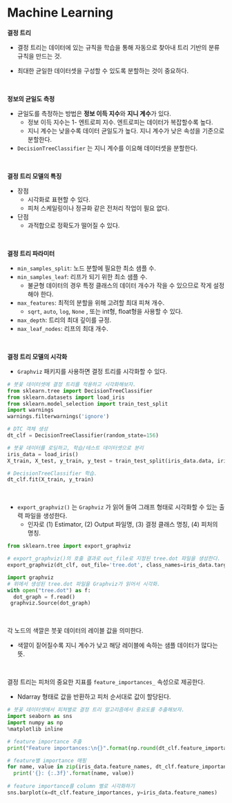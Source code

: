 # Machine Learning

**결정 트리**

- 결정 트리는 데이터에 있는 규칙을 학습을 통해 자동으로 찾아내 트리 기반의 분류 규칙을 만드는 것.

- 최대한 균일한 데이터셋을 구성할 수 있도록 분할하는 것이 중요하다.

<br>

**정보의 균일도 측정**

- 균일도를 측정하는 방법은 **정보 이득 지수**와 **지니 계수**가 있다.
  - 정보 이득 지수는 1- 엔트로피 지수. 엔트로피는 데이터가 복잡할수록 높다. 
  - 지니 계수는 낮을수록 데이터 균일도가 높다. 지니 계수가 낮은 속성을 기준으로 분할한다.
- `DecisionTreeClassifier` 는 지니 계수를 이요해 데이터셋을 분할한다.

<br>

**결정 트리 모델의 특징**

- 장점
  - 시각화로 표현할 수 있다.
  - 피처 스케일링이나 정규화 같은 전처리 작업이 필요 없다.
- 단점
  - 과적합으로 정확도가 떨어질 수 있다.

<br>

**결정 트리 파라미터**

- `min_samples_split`: 노드 분할에 필요한 최소 샘플 수.
- `min_samples_leaf`: 리프가 되기 위한 최소 샘플 수.
  - 불균형 데이터의 경우 특정 클래스의 데이터 개수가 작을 수 있으므로 작게 설정해야 한다.
- `max_features`: 최적의 분할을 위해 고려할 최대 피쳐 개수.
  - `sqrt`, `auto`, `log`, `None` , 또는 int형, float형을 사용할 수 있다.
- `max_depth`: 트리의 최대 깊이를 규정.
- `max_leaf_nodes`: 리프의 최대 개수.

<br>

**결정 트리 모델의 시각화**

- `Graphviz` 패키지를 사용하면 결정 트리를 시각화할 수 있다.

~~~python
# 붓꽃 데이터셋에 결정 트리를 적용하고 시각화해보자.
from sklearn.tree import DecisionTreeClassifier
from sklearn.datasets import load_iris
from sklearn.model_selection import train_test_split
import warnings
warnings.filterwarnings('ignore')

# DTC 객체 생성
dt_clf = DecisionTreeClassifier(random_state=156)

# 붓꽃 데이터를 로딩하고, 학습/테스트 데이터셋으로 분리
iris_data = load_iris()
X_train, X_test, y_train, y_test = train_test_split(iris_data.data, iris_data.target, test_size=0.2, random_state=11)

# DecisionTreeClassifier 학습.
dt_clf.fit(X_train, y_train)
~~~

<br>

- `export_graphviz()` 는 `Graphviz` 가 읽어 들여 그래프 형태로 시각화할 수 있는 출력 파일을 생성한다.
  - 인자로 (1) Estimator, (2) Output 파일명, (3) 결정 클래스 명칭, (4) 피처의 명칭.

~~~python
from sklearn.tree import export_graphviz

# export_graphviz()의 호출 결과로 out_file로 지정된 tree.dot 파일을 생성한다.
export_graphviz(dt_clf, out_file='tree.dot', class_names=iris_data.target_names, feature_names=iris_data.feature_names, impurity=True, filled=True)

import graphviz
# 위에서 생성된 tree.dot 파일을 Graphviz가 읽어서 시각화.
with open("tree.dot") as f:
  dot_graph = f.read()
 graphviz.Source(dot_graph)
~~~

<br>

각 노드의 색깔은 붓꽃 데이터의 레이블 값을 의미한다.

- 색깔이 짙어질수록 지니 계수가 낮고 해당 레이블에 속하는 샘플 데이터가 많다는  뜻.

<br>

결정 트리는 피처의 중요한 지표를 `feature_importances_` 속성으로 제공한다.

- Ndarray 형태로 값을 반환하고 피처 순서대로 값이 할당된다.

~~~python
# 붓꽃 데이터셋에서 피쳐별로 결정 트리 알고리즘에서 중요도를 추출해보자.
import seaborn as sns
import numpy as np
%matplotlib inline

# feature importance 추출
print("Feature importances:\n{}".format(np.round(dt_clf.feature_importances_, 3)))

# feature별 importance 매핑
for name, value in zip(iris_data.feature_names, dt_clf.feature_importances_):
  print('{}: {:.3f}'.format(name, value))
  
# feature importance를 column 별로 시각화하기
sns.barplot(x=dt_clf.feature_importances, y=iris_data.feature_names)
~~~

